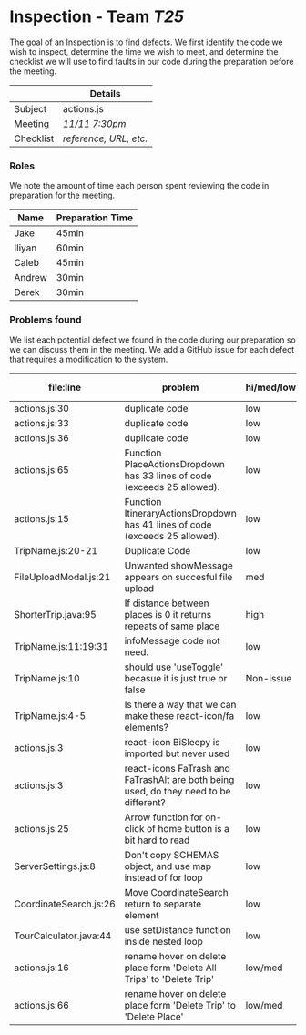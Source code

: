# Inspection - Team *T25* 

The goal of an Inspection is to find defects.
We first identify the code we wish to inspect, determine the time we wish to meet, and determine the checklist we will use to find faults in our code during the preparation before the meeting.

|  | Details |
| ----- | ----- |
| Subject | actions.js |
| Meeting | *11/11 7:30pm* |
| Checklist | *reference, URL, etc.* |

### Roles

We note the amount of time each person spent reviewing the code in preparation for the meeting.

| Name | Preparation Time |
| ----- | ----- |
|Jake| 45min |
|Iliyan| 60min |
|Caleb| 45min |
|Andrew| 30min |
|Derek| 30min |


### Problems found

We list each potential defect we found in the code during our preparation so we can discuss them in the meeting.
We add a GitHub issue for each defect that requires a modification to the system.

| file:line | problem | hi/med/low | who found | github#  |
| ----- | ----- | ----- | ----- | ----- |
| actions.js:30 | duplicate code | low | Jake | #321 |
| actions.js:33 | duplicate code | low | Jake | #321 |
| actions.js:36 | duplicate code | low | Jake | #321 |
| actions.js:65 | Function PlaceActionsDropdown has 33 lines of code (exceeds 25 allowed).| low | Jake | #322 |
| actions.js:15 | Function ItineraryActionsDropdown has 41 lines of code (exceeds 25 allowed).| low | Jake | #323 |
| TripName.js:20-21 | Duplicate Code | low | Iliyan | #334 |
| FileUploadModal.js:21 | Unwanted showMessage appears on succesful file upload | med | Iliyan | #335 |
| ShorterTrip.java:95 | If distance between places is 0 it returns repeats of same place | high | Iliyan | #337 |
| TripName.js:11:19:31 | infoMessage code not need. | low | Caleb | 340 |
| TripName.js:10 | should use 'useToggle' becasue it is just true or false | Non-issue | Caleb | Non-issue |
| TripName.js:4-5 | Is there a way that we can make these react-icon/fa elements? | low | Caleb |  |
| actions.js:3 | react-icon BiSleepy is imported but never used | low | Andrew |  |
| actions.js:3 | react-icons FaTrash and FaTrashAlt are both being used, do they need to be different? | low | Andrew |  |
| actions.js:25 | Arrow function for on-click of home button is a bit hard to read | low | Andrew |  |
| ServerSettings.js:8 | Don't copy SCHEMAS object, and use map instead of for loop | low | Derek | #364 |
| CoordinateSearch.js:26 | Move CoordinateSearch return to separate element | low | Derek | #364 |
| TourCalculator.java:44 | use setDistance function inside nested loop | low | Derek | #365 |
| actions.js:16 | rename hover on delete place form 'Delete All Trips' to 'Delete Trip' | low/med | Team |
| actions.js:66 | rename hover on delete place form 'Delete Trip' to 'Delete Place' | low/med | Team |
